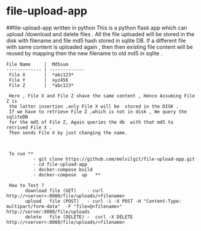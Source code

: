# file-upload-app
##file-upload-app written in python
This is a python flask app which can upload /download and delete files .
    All the file uploaded will be stored in  the disk with filename and file md5 hash stored in sqlite DB.
    If a different file with same content is uploaded again , then then existing file content will be reused 
    by mapping then the new filename to old md5 in sqlite .
    
    File Name     |  Md5sum
    ------------- | -------------
     File X       |  *abc123*
     File Y       |  xyz456
     File Z       |  *abc123*
     
     Here , File X and File Z shave the same content , Hence Assuming File Z is 
     the latter insertion ,only File X will be  stored in the DISK .
     If we have to retrieve File Z ,which is not in disk , We query the sqliteDB 
     for the md5 of File Z, Again queries the db  with that md5 to retrived File X .
     Then sends File X by just changing the name. 
     
     
     
     To run ** 
              - git clone https://github.com/melvilgit/file-upload-app.git 
              - cd file-upload-app
              - docker-compose build
              - docker-compose  up   **
              
     How to Test ?
           download file (GET)    - curl http://<server>:8080/file/uploads/<filename>
           upload   file (POST)   - curl -i -X POST -H "Content-Type: multipart/form-data"  -F "file=@<filename>" http://server:8080/file/uploads
           delete   file (DELETE) -  curl -X DELETE http://<server>:8080/file/uploads/<filename>
      
